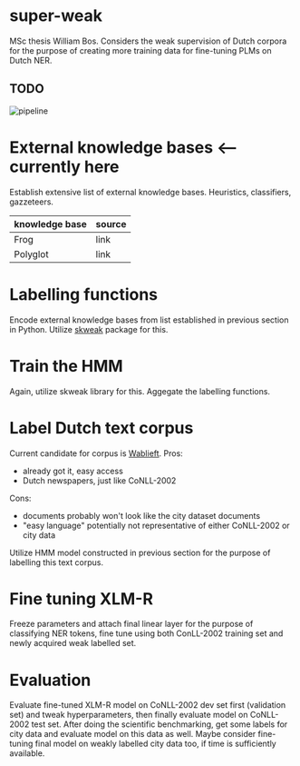 # super-weak
MSc thesis William Bos. Considers the weak supervision of Dutch corpora for the purpose of creating more training data for fine-tuning PLMs on Dutch NER. 

## TODO
![pipeline](https://user-images.githubusercontent.com/33165624/115394487-1a8c9100-a1e3-11eb-9e82-5a6b377a3395.png)

# External knowledge bases <-- currently here 
Establish extensive list of external knowledge bases. Heuristics, classifiers, gazzeteers. 

knowledge base | source
---------------|-------
Frog | link
Polyglot | link

# Labelling functions
Encode external knowledge bases from list established in previous section in Python. Utilize [skweak](https://github.com/NorskRegnesentral/skweak) package for this. 

# Train the HMM
Again, utilize skweak library for this. Aggegate the labelling functions. 

# Label Dutch text corpus
Current candidate for corpus is [Wablieft](https://taalmaterialen.ivdnt.org/download/tstc-wablieft-corpus-1-2/). 
Pros:
- already got it, easy access
- Dutch newspapers, just like CoNLL-2002

Cons:
- documents probably won't look like the city dataset documents
- "easy language" potentially not representative of either CoNLL-2002 or city data

Utilize HMM model constructed in previous section for the purpose of labelling this text corpus. 

# Fine tuning XLM-R
Freeze parameters and attach final linear layer for the purpose of classifying NER tokens, fine tune using both ConLL-2002 training set and newly acquired weak labelled set. 

# Evaluation 
Evaluate fine-tuned XLM-R model on CoNLL-2002 dev set first (validation set) and tweak hyperparameters, then finally evaluate model on CoNLL-2002 test set. 
After doing the scientific benchmarking, get some labels for city data and evaluate model on this data as well. Maybe consider fine-tuning final model on weakly labelled city data too, if time is sufficiently available. 
